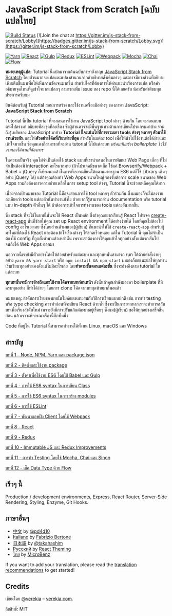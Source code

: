 # JavaScript Stack from Scratch [ฉบับแปลไทย]

[![Build Status](https://travis-ci.org/verekia/js-stack-from-scratch.svg?branch=master)](https://travis-ci.org/verekia/js-stack-from-scratch) [![Join the chat at https://gitter.im/js-stack-from-scratch/Lobby](https://badges.gitter.im/js-stack-from-scratch/Lobby.svg)](https://gitter.im/js-stack-from-scratch/Lobby)

[![Yarn](/img/yarn.png)](https://yarnpkg.com/)
[![React](/img/react.png)](https://facebook.github.io/react/)
[![Gulp](/img/gulp.png)](http://gulpjs.com/)
[![Redux](/img/redux.png)](http://redux.js.org/)
[![ESLint](/img/eslint.png)](http://eslint.org/)
[![Webpack](/img/webpack.png)](https://webpack.github.io/)
[![Mocha](/img/mocha.png)](https://mochajs.org/)
[![Chai](/img/chai.png)](http://chaijs.com/)
[![Flow](/img/flow.png)](https://flowtype.org/)

**หมายเหตุผู้แปล**: Tutorial นี้แปลมาจากต้นฉบับภาษาอังกฤษ [JavaScript Stack from Scratch](https://github.com/verekia/js-stack-from-scratch) โดยส่วนมากจะแปลและแปลงสำนวนจากคำอธิบายดั้งเดิมตรงๆ และอาจมีบางส่วนที่อธิบายเพิ่มเติมขึ้นมาเพื่อให้เห็นภาพชัดเจนมากขึ้น สำหรับใครที่ต้องการให้คำแนะนำเรื่องการแปล หรือคำอธิบายจุดไหนที่ดูเข้าใจยากแปลกๆ สามารถเพิ่ม issue ของ repo นี้ได้เลยครับ น้อมรับคำติชมทุกประการครับผม

ยินดีต้อนรับสู่ Tutorial สอนการสร้าง และใช้งานเครื่องมือต่างๆ ของภาษา JavaScript: **JavaScript Stack from Scratch**

Tutorial นี้เป็น tutorial ที่จะสอนการใช้งาน JavaScript tool ต่างๆ ด้วยกัน โดยจะสอนแบบตรงไปตรงมา อธิบายทีละจุดทีละเรื่อง ซึ่งผู้อ่านควรจะมีพื้นฐานทางด้านการเขียนโปรแกรมมาบ้าง รวมถึงรู้เบสิคของ JavaScript มาบ้าง **Tutorial นี้จะเน้นไปที่การรวมเอา tools ต่างๆ หลายๆ ตัวมาใช้งานด้วยกัน** และให้**ตัวอย่างโค้ดที่เรียบง่ายที่สุด** สำหรับในแต่ละ tool เพื่อให้นำไปใช้งานต่อได้ง่ายและเข้าใจมากขึ้น ซึ่งคุณเองก็สามารถที่จะอ่าน tutorial นี้ไปแต่ละบท *พร้อมกับสร้าง boilerplate ไว้ใช้งานเองได้ตามที่ต้องการ*

ในความเป็นจริง คุณไม่จำเป็นต้องใช้ stack แบบที่เรานำเสนอในการพัฒนา Web Page เล็กๆ ที่ไม่จำเป็นต้องมี interaction อะไรมากมาย (ถ้าโปรเจคมีขนาดเล็ก ใช้แค่ Browserify/Webpack + Babel + jQuery ก็เพียงพอแล้วในการที่เราจะเขียนโค้ดตามมาตรฐาน ES6 แต่ก็ใช้ Library เดิมๆ อย่าง jQuery ได้) แต่ถ้าคุณต้องทำ Web Apps ขนาดใหญ่ รองรับต่อการ scale ขนาดของ Web Apps รวมถึงต้องการความช่วยเหลือในการ setup tool ต่่างๆ, Tutorial นี้จะช่วยเหลือคุณได้มาก

เนื่องจากเป้าหมายของ Tutorial นี้คือจะสอนการใช้ tool หลายๆ ตัวร่วมกัน ซึ่งผมเองก็จะไม่ลงรายละเอียดว่า tools แต่ละตัวนั้นทำงานยังไง ถ้าอยากก็รู้สามารถอ่าน documentation หรือ tutorial แบบ in-depth ตัวอื่นๆ ได้ ถ้าต้องการเข้าใจการทำงานของ tools แต่ละอันมากขึ้น

ซึ่ง stack ที่จะใช้ในบทนี้นั้นจะใช้ React เป็นหลัก ซึ่งถ้าคุณอยากเรียนรู้ React โปรเจค [create-react-app](https://github.com/facebookincubator/create-react-app) นั้นก็ช่วยให้คุณ set up React environment ได้อย่างง่ายได้ โดยที่คุณไม่ต้องไป config อะไรเองเลย ซึ่งโดยส่วนตัวผมเอง(ผู้เขียน) ก็แนะนำให้ใช้ `create-react-app` สำหรับผู้มาใหม่ที่ต้องใช้ React และต้องเข้าใจเรื่องต่างๆ ให้รวดเร็วหน่อย แต่ใน Tutorial นี้ คุณไม่จำเป็นต้องใช้ config ที่ถูกตั้งค่ามาแล้วเหล่านั้น เพราะเราต้องการให้คุณเข้าใจทุกอย่างตั้งแต่แรกเริ่มไปจนถึงได้ Web Apps ออกมา

นอกจากนี้เรายังมีตัวอย่างโค้ดให้ด้วยสำหรับแต่ละบท และทุกบทนั้นสามารถ run ได้ด้วยคำสั่งง่ายๆ อย่าง `yarn && yarn start` หรือ `npm install && npm start` ผมเองก็ขอแนะนำให้ทุกท่านเริ่มเขียนทุกอย่างเองตั้งแต่ไม่มีอะไรเลย โดย**ทำตามขั้นตอนแต่ละขั้น** ซึ่งจะอ้างอิงตาม tutorial ในแต่ละบท

**ทุกบทนั้นจะมีการอ้างถึงและใช้งานโค้ดจากบทก่อนหน้า** ดังนั้นถ้าคุณกำลังมองหา boilerplate ที่มีครบทุกอย่าง ก็ทำได้ง่ายๆ โดยการ clone โค้ดจากบทสุดท้ายมาก็พอแล้ว

หมายเหตุ: ลำดับการเรียงของบทนั้นไม่ค่อยเหมาะสมกับวิธีการเรียนแบบปกติ เช่น การทำ testing หรือ type checking ควรทำก่อนที่จะเขียน React ด้วยซ้ำ ซึ่งจะเป็นการยากหากเราจะทำการสลับบทเพื่อเรียงลำดับใหม่ เพราะยังมีการปรับแก้แต่ละบทอยู่เรื่อยๆ ซึ่งผม(ผู้เขียน) ขอให้ทุกอย่างเสร็จสิ้นก่อน แล้วเราจะพิจารณาเรื่องนี้อีกทีหนึ่ง

Code ที่อยู่ใน Tutorial นี้สามารถทำงานได้ทั้งบน Linux, macOS และ Windows

## สารบัญ

[บทที่ 1 - Node, NPM, Yarn และ package.json](/tutorial/1-node-npm-yarn-package-json)

[บทที่ 2 - ติดตั้งและใช้งาน package](/tutorial/2-packages)

[บทที่ 3 - ตั้งค่าเพื่อใช้งาน ES6 โดยใช้ Babel และ Gulp](/tutorial/3-es6-babel-gulp)

[บทที่ 4 - การใช้ ES6 syntax ในการเขียน Class](/tutorial/4-es6-syntax-class)

[บทที่ 5 - การใช้ ES6 syntax ในการสร้าง modules](/tutorial/5-es6-modules-syntax)

[บทที่ 6 - การใช้ ESLint](/tutorial/6-eslint)

[บทที่ 7 - พัฒนาแอพฝั่ง Client โดยใช้ Webpack](/tutorial/7-client-webpack)

[บทที่ 8 - React](/tutorial/8-react)

[บทที่ 9 - Redux](/tutorial/9-redux)

[บทที่ 10 - Immutable JS และ Redux Improvements](/tutorial/10-immutable-redux-improvements)

[บทที่ 11 - การทำ Testing โดยใช้ Mocha, Chai และ Sinon](/tutorial/11-testing-mocha-chai-sinon)

[บทที่ 12 - เช็ค Data Type ด้วย Flow](/tutorial/12-flow)

## เร็วๆ นี้

Production / development environments, Express, React Router, Server-Side Rendering, Styling, Enzyme, Git Hooks.

## ภาษาอื่นๆ

- [中文](https://github.com/pd4d10/js-stack-from-scratch) by [@pd4d10](http://github.com/pd4d10)
- [Italiano](https://github.com/fbertone/js-stack-from-scratch) by [Fabrizio Bertone](https://github.com/fbertone)
- [日本語](https://github.com/takahashim/js-stack-from-scratch) by [@takahashim](https://github.com/takahashim)
- [Русский](https://github.com/UsulPro/js-stack-from-scratch) by [React Theming](https://github.com/sm-react/react-theming)
- [ไทย](https://github.com/MicroBenz/js-stack-from-scratch) by [MicroBenz](https://github.com/MicroBenz)

If you want to add your translation, please read the [translation recommendations](/how-to-translate.md) to get started!

## Credits

เขียนโดย [@verekia](https://twitter.com/verekia) – [verekia.com](http://verekia.com/).

ลิขสิทธิ์: MIT
